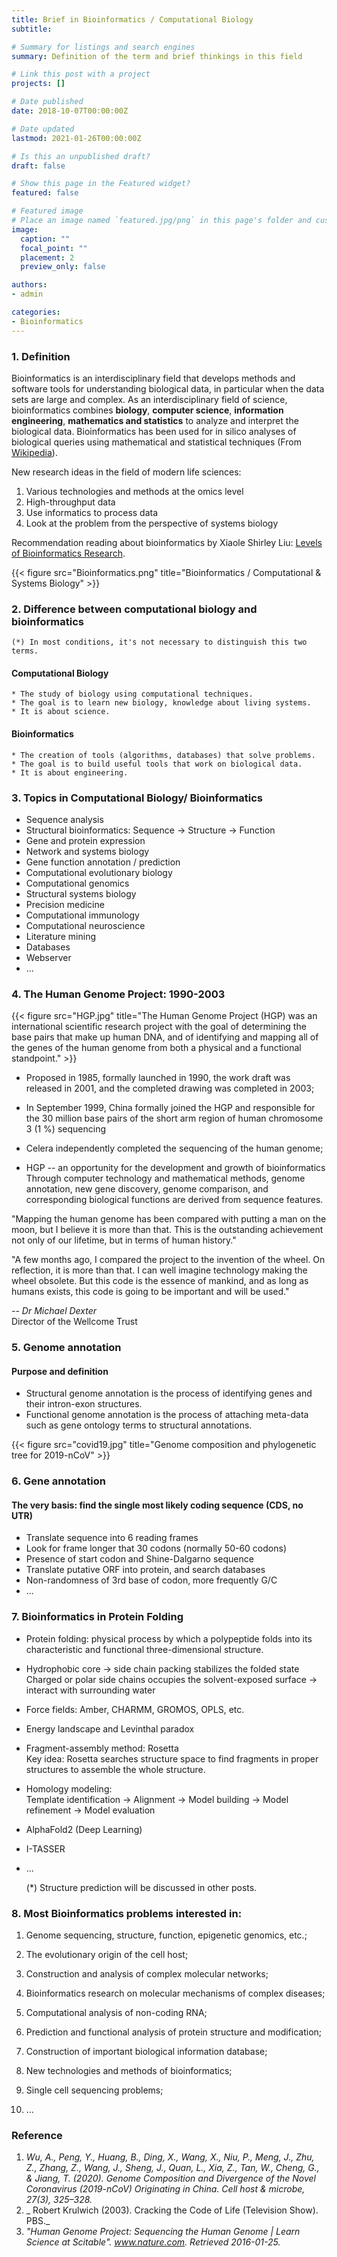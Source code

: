 ```yaml
---
title: Brief in Bioinformatics / Computational Biology
subtitle: 

# Summary for listings and search engines
summary: Definition of the term and brief thinkings in this field

# Link this post with a project
projects: []

# Date published
date: 2018-10-07T00:00:00Z

# Date updated
lastmod: 2021-01-26T00:00:00Z

# Is this an unpublished draft?
draft: false

# Show this page in the Featured widget?
featured: false

# Featured image
# Place an image named `featured.jpg/png` in this page's folder and customize its options here.
image:
  caption: ""
  focal_point: ""
  placement: 2
  preview_only: false

authors:
- admin

categories:
- Bioinformatics
---
```


### 1.	Definition

Bioinformatics is an interdisciplinary field that develops methods and software tools for understanding biological data, in particular when the data sets are large and complex. As an interdisciplinary field of science, bioinformatics combines **biology**, **computer science**, **information engineering**, **mathematics and statistics** to analyze and interpret the biological data. Bioinformatics has been used for in silico analyses of biological queries using mathematical and statistical techniques (From [Wikipedia](https://en.wikipedia.org/wiki/Bioinformatics)).

New research ideas in the field of modern life sciences:
1.	Various technologies and methods at the omics level
2.	High-throughput data
3.	Use informatics to process data
4.	Look at the problem from the perspective of systems biology

Recommendation reading about bioinformatics by Xiaole Shirley Liu: [Levels of Bioinformatics Research](http://www.longwoodgenomics.org/2014/10/11/levels-of-bioinformatics-research/).

{{< figure src="Bioinformatics.png" title="Bioinformatics / Computational & Systems Biology" >}}

  
### 2.	Difference between computational biology and bioinformatics
	(*) In most conditions, it's not necessary to distinguish this two terms.


#### Computational Biology
	* The study of biology using computational techniques.
	* The goal is to learn new biology, knowledge about living systems.
	* It is about science.


#### Bioinformatics
	* The creation of tools (algorithms, databases) that solve problems.
	* The goal is to build useful tools that work on biological data.
	* It is about engineering.



  
### 3.	Topics in Computational Biology/ Bioinformatics

- Sequence analysis
- Structural bioinformatics: Sequence -> Structure -> Function
- Gene and protein expression
- Network and systems biology
- Gene function annotation / prediction
- Computational evolutionary biology
- Computational genomics
- Structural systems biology
- Precision medicine
- Computational immunology
- Computational neuroscience
- Literature mining
- Databases
- Webserver
- ...


### 4.	The Human Genome Project: 1990-2003

{{< figure src="HGP.jpg" title="The Human Genome Project (HGP) was an international scientific research project with the goal of determining the base pairs that make up human DNA, and of identifying and mapping all of the genes of the human genome from both a physical and a functional standpoint." >}}

- Proposed in 1985, formally launched in 1990, the work draft was released in 2001, and the completed drawing was completed in 2003;

- In September 1999, China formally joined the HGP and responsible for the 30 million base pairs of the short arm region of human chromosome 3 (1 %) sequencing

- Celera independently completed the sequencing of the human genome;

- HGP -- an opportunity for the development and growth of bioinformatics
	Through computer technology and mathematical methods, genome annotation, new gene discovery, genome comparison, and corresponding biological functions are derived from sequence features.

"Mapping the human genome has been compared with putting a man on the moon, but I believe it is more than that. This is the outstanding achievement not only of our lifetime, but in terms of human history."  

"A few months ago, I compared the project to the invention of the wheel. On reflection, it is more than that. I can well imagine technology making the wheel obsolete. But this code is the essence of mankind, and as long as humans exists, this code is going to be important and will be used."  

_-- Dr Michael Dexter_  
Director of the Wellcome Trust


  
### 5.	Genome annotation
#### Purpose and definition
- Structural genome annotation is the process of identifying genes and their intron-exon structures.
- Functional genome annotation is the process of attaching meta-data such as gene ontology terms to structural annotations.

{{< figure src="covid19.jpg" title="Genome composition and phylogenetic tree for 2019-nCoV" >}}

  
### 6.	Gene annotation
#### The very basis: find the single most likely coding sequence (CDS, no UTR)
- Translate sequence into 6 reading frames
- Look for frame longer that 30 codons (normally 50-60 codons)
- Presence of start codon and Shine-Dalgarno sequence
- Translate putative ORF into protein, and search databases
- Non-randomness of 3rd base of codon, more frequently G/C
- ...


  
### 7.	Bioinformatics in Protein Folding

- Protein folding: physical process by which a polypeptide folds into its characteristic and functional three-dimensional structure.

- Hydrophobic core -> side chain packing stabilizes the folded state  
Charged or polar side chains occupies the solvent-exposed surface -> interact with surrounding water

- Force fields: Amber, CHARMM, GROMOS, OPLS, etc.

- Energy landscape and Levinthal paradox

- Fragment-assembly method: Rosetta  
Key idea: Rosetta searches structure space to find fragments in proper structures to assemble the whole structure.

- Homology modeling:  
	Template identification -> Alignment -> Model building -> Model refinement -> Model evaluation
 
- AlphaFold2 (Deep Learning)

- I-TASSER

- ...

  (\*) Structure prediction will be discussed in other posts.


  
### 8.	Most Bioinformatics problems interested in:

1. Genome sequencing, structure, function, epigenetic genomics, etc.;

2. The evolutionary origin of the cell host;

3. Construction and analysis of complex molecular networks;

4. Bioinformatics research on molecular mechanisms of complex diseases;

5. Computational analysis of non-coding RNA;

6. Prediction and functional analysis of protein structure and modification;

7. Construction of important biological information database;

8. New technologies and methods of bioinformatics;

9. Single cell sequencing problems;

10.	...


  
### Reference
1.	_Wu, A., Peng, Y., Huang, B., Ding, X., Wang, X., Niu, P., Meng, J., Zhu, Z., Zhang, Z., Wang, J., Sheng, J., Quan, L., Xia, Z., Tan, W., Cheng, G., & Jiang, T. (2020). Genome Composition and Divergence of the Novel Coronavirus (2019-nCoV) Originating in China. Cell host & microbe, 27(3), 325–328._
2.	_ Robert Krulwich (2003). Cracking the Code of Life (Television Show). PBS._
3.	_"Human Genome Project: Sequencing the Human Genome | Learn Science at Scitable". www.nature.com. Retrieved 2016-01-25._


